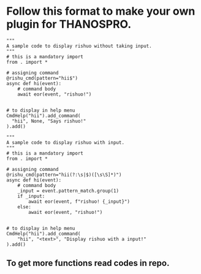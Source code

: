 # Follow this format to make your own plugin for THANOSPRO.

```python3
"""
A sample code to display rishuo without taking input.
"""
# this is a mandatory import
from . import *

# assigning command
@rishu_cmd(pattern="hii$")
async def hi(event):
    # command body
    await eor(event, "rishuo!")


# to display in help menu
CmdHelp("hii").add_command(
  "hii", None, "Says rishuo!"
).add()
```

```python3
"""
A sample code to display rishuo with input.
"""
# this is a mandatory import
from . import *

# assigning command
@rishu_cmd(pattern="hii(?:\s|$)([\s\S]*)")
async def hi(event):
    # command body
    _input = event.pattern_match.group(1)
    if _input:
        await eor(event, f"rishuo! {_input}")
    else:
        await eor(event, "rishuo!")


# to display in help menu
CmdHelp("hii").add_command(
    "hii", "<text>", "Display rishuo with a input!"
).add()
```


## To get more functions read codes in repo.
